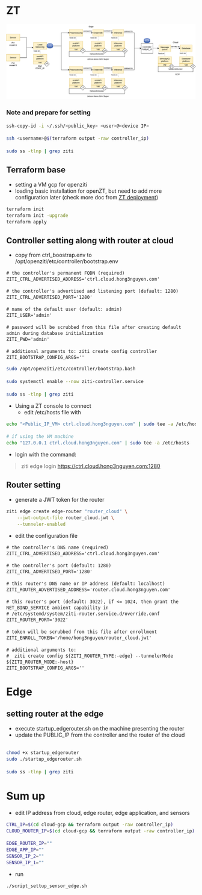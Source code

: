 # ZT
![Figure to show the setting](ZThost_setting.svg)

### Note and prepare for setting
```bash
ssh-copy-id -i ~/.ssh/<public_key> <user>@<device IP>

ssh <username>@$(terraform output -raw controller_ip)  

sudo ss -tlnp | grep ziti
```
## Terraform base

- setting a VM gcp for openziti 
- loading basic installation for openZT, but need to add more configuration later (check more doc from [ZT deployment](https://openziti.io/docs/guides/deployments/linux/controller/deploy))

```bash
terraform init 
terraform init -upgrade
terraform apply
```

## Controller setting along with router at cloud
- copy from ctrl_boostrap.env to /opt/openziti/etc/controller/bootstrap.env

```env
# the controller's permanent FQDN (required)
ZITI_CTRL_ADVERTISED_ADDRESS='ctrl.cloud.hong3nguyen.com'

# the controller's advertised and listening port (default: 1280)
ZITI_CTRL_ADVERTISED_PORT='1280'

# name of the default user (default: admin)
ZITI_USER='admin'

# password will be scrubbed from this file after creating default admin during database initialization
ZITI_PWD='admin'

# additional arguments to: ziti create config controller
ZITI_BOOTSTRAP_CONFIG_ARGS=''
```

```bash
sudo /opt/openziti/etc/controller/bootstrap.bash

sudo systemctl enable --now ziti-controller.service

sudo ss -tlnp | grep ziti
```

- Using a ZT console to connect 
  - edit /etc/hosts file with 
```bash
echo "<Public_IP_VM> ctrl.cloud.hong3nguyen.com" | sudo tee -a /etc/hosts

# if using the VM machine
echo "127.0.0.1 ctrl.cloud.hong3nguyen.com" | sudo tee -a /etc/hosts

```
- login with the command:
> ziti edge login https://ctrl.cloud.hong3nguyen.com:1280

## Router setting
- generate a JWT token for the router
```bash
ziti edge create edge-router "router_cloud" \
    --jwt-output-file router_cloud.jwt \
    --tunneler-enabled
```

- edit the configuration file

```env
# the controller's DNS name (required)
ZITI_CTRL_ADVERTISED_ADDRESS='ctrl.cloud.hong3nguyen.com'

# the controller's port (default: 1280)
ZITI_CTRL_ADVERTISED_PORT='1280'

# this router's DNS name or IP address (default: localhost)
ZITI_ROUTER_ADVERTISED_ADDRESS='router.cloud.hong3nguyen.com'

# this router's port (default: 3022), if <= 1024, then grant the NET_BIND_SERVICE ambient capability in
# /etc/systemd/system/ziti-router.service.d/override.conf
ZITI_ROUTER_PORT='3022'

# token will be scrubbed from this file after enrollment
ZITI_ENROLL_TOKEN='/home/hong3nguyen/router_cloud.jwt'

# additional arguments to:
#  ziti create config ${ZITI_ROUTER_TYPE:-edge} --tunnelerMode ${ZITI_ROUTER_MODE:-host}
ZITI_BOOTSTRAP_CONFIG_ARGS=''
```

# Edge

## setting router at the edge
- execute startup_edgerouter.sh on the machine presenting the router
- update the PUBLIC_IP from the controller and the router of the cloud

```bash

chmod +x startup_edgerouter
sudo ./startup_edgerouter.sh

sudo ss -tlnp | grep ziti
```

# Sum up
- edit IP address from cloud, edge router, edge application, and sensors
```bash
CTRL_IP=$(cd cloud-gcp && terraform output -raw controller_ip)
CLOUD_ROUTER_IP=$(cd cloud-gcp && terraform output -raw controller_ip)

EDGE_ROUTER_IP=""
EDGE_APP_IP=""
SENSOR_IP_2=""
SENSOR_IP_1=""
```

- run
```bash
./script_settup_sensor_edge.sh
```
